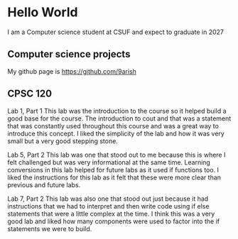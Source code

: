 # Hello World

I am a Computer science student at CSUF and expect to graduate in 2027

## Computer science projects

My github page is https://github.com/9arish

## CPSC 120

Lab 1, Part 1 
This lab was the introduction to the course so it helped build a good base for the course. 
The introduction to cout and that was a statement that was constantly used throughout this course and was a great way to introduce this concept. I liked the simplicity of the lab
and how it was very small but a very good stepping stone.

Lab 5, Part 2
This lab was one that stood out to me because this is where I felt challenged but was very informational at the same time. Learning conversions
in this lab helped for future labs as it used if functions too. I liked the instructions for this lab as it felt that these were more clear than
previous and future labs.

Lab 7, Part 2
This lab was also one that stood out just because it had instructions that we had to interpret and then write code using if else statements that 
were a little complex at the time. I think this was a very good lab and liked how many components were used to factor into the if statements we 
were to build.

